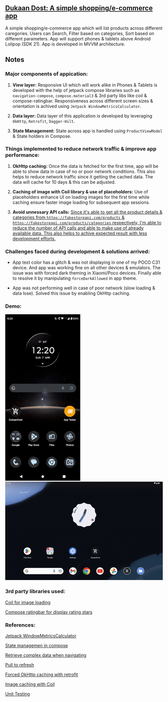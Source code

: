 ## [Dukaan Dost: A simple shopping/e-commerce app](https://drive.google.com/file/d/1lzTGRhr5rM8cwTqY0STvRlUtXeJPKFOd/view?usp=sharing "Link to release APK")
A simple shopping/e-commerce app which will list products across different caregories. Users can Search, Filter based on categories, Sort based on different parameters.
App will support phones & tablets above Android Lolipop (SDK 21). App is developed in MVVM architecture.

Notes
--
### Major components of appication:
1. <b>View layer:</b> Responsive UI which will work alike in Phones & Tablets is developed with the help of jetpack compose libraries such as `navigation-compose`, `compose.material3` & 3rd party libs like coil & compose-ratingbar. Responsiveness across different screen sizes & orientation is achived using `Jetpack WindowMetricsCalculator`.

2. <b>Data layer:</b> Data layer of this application is developed by leveraging `OkHttp`, `Retrofit`, `Dagger-Hilt`.

3. <b>State Management:</b> State across app is handled using `ProductViewModel` & State holders in Compose.

### Things implemented to reduce network traffic & improve app performance:
1. <b>OkHttp caching:</b> Once the data is fetched for the first time, app will be able to show data in case of no or poor network conditions. This also helps to reduce network traffic since it getting the cached data. The data will cache for 10 days & this can be adjusted.

2. <b>Caching of image with Coil library & use of placeholders:</b> Use of placeholders enhance UI on loading images for the first time while caching ensure faster image loading for subsequent app sessions.

3. <b>Avoid unnessary API calls:</b> <ins>Since it's able to get all the product details & categories from `https://fakestoreapi.com/products` & `https://fakestoreapi.com/products/categories` respectively, I'm able to reduce the number of API calls and able to make use of already available data. This also helps to achive expected result with less development efforts.</ins>

### Challenges faced during development & solutions arrived:
- App text color has a glitch & was not displaying in one of my POCO C31 device. And app was working fine on all other devices & emulators. The issue was with forced dark theming in Xiaomi/Poco devices. Finally able to resolve it by manipulating `forceDarkAllowed` in app theme.

- App was not performing well in case of poor network (slow loading & data lose). Solved this issue by enabling OkHttp caching.
### Demo:
![](https://github.com/Jithin-Jude/DukaanDost/blob/0d8ce17989202fae49c2b4d561ec990543216b8d/sample_images/dukaan_dost_phone_gif.gif)
![](https://github.com/Jithin-Jude/DukaanDost/blob/4e7943cebcafb02742283d58985f66883da7c2ca/sample_images/dukaan_dost_tablet_gif.gif)

### 3rd party libraries used:
[Coil for image loading](https://coil-kt.github.io/coil/)

[Compose ratingbar for display rating stars](https://github.com/a914-gowtham/compose-ratingbar)

### References:
[Jetpack WindowMetricsCalculator](https://medium.com/androiddevelopers/jetnews-for-every-screen-4d8e7927752)

[State managemen in compose](https://developer.android.com/develop/ui/compose/state#managing-state)

[Retrieve complex data when navigating](https://developer.android.com/develop/ui/compose/navigation#retrieving-complex-data)

[Pull to refresh](https://developer.android.com/reference/kotlin/androidx/compose/material3/pulltorefresh/package-summary#PullToRefreshContainer(androidx.compose.material3.pulltorefresh.PullToRefreshState,androidx.compose.ui.Modifier,kotlin.Function1,androidx.compose.ui.graphics.Shape,androidx.compose.ui.graphics.Color,androidx.compose.ui.graphics.Color))

[Forced OkHttp caching with retrofit](https://amitshekhar.me/blog/caching-with-okhttp-interceptor-and-retrofit#:~:text=can%20create%20a-,ForceCacheInterceptor,-in%20addition%20to)

[Image caching with Coil](https://medium.com/@kamal.lakhani56/coil-image-caching-jetpack-compose-354221918d70)

[Unit Testing](https://developer.android.com/codelabs/basic-android-kotlin-compose-test-viewmodel#3)
